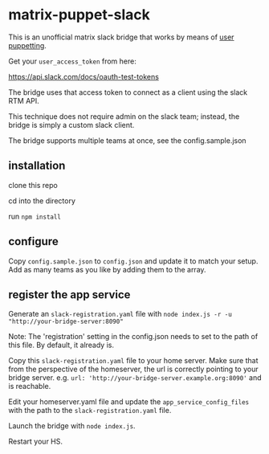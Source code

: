 # matrix-puppet-slack

This is an unofficial matrix slack bridge that works by means of [user puppetting](https://github.com/AndrewJDR/matrix-puppet-bridge).

Get your `user_access_token` from here:

https://api.slack.com/docs/oauth-test-tokens

The bridge uses that access token to connect as a client using the slack RTM API.

This technique does not require admin on the slack team; instead, the bridge is simply a custom slack client.

The bridge supports multiple teams at once, see the config.sample.json

## installation

clone this repo

cd into the directory

run `npm install`

## configure

Copy `config.sample.json` to `config.json` and update it to match your setup. Add as many teams as you like by adding them to the array.

## register the app service

Generate an `slack-registration.yaml` file with `node index.js -r -u "http://your-bridge-server:8090"`

Note: The 'registration' setting in the config.json needs to set to the path of this file. By default, it already is.

Copy this `slack-registration.yaml` file to your home server. Make sure that from the perspective of the homeserver, the url is correctly pointing to your bridge server. e.g. `url: 'http://your-bridge-server.example.org:8090'` and is reachable.

Edit your homeserver.yaml file and update the `app_service_config_files` with the path to the `slack-registration.yaml` file.

Launch the bridge with ```node index.js```.

Restart your HS.
